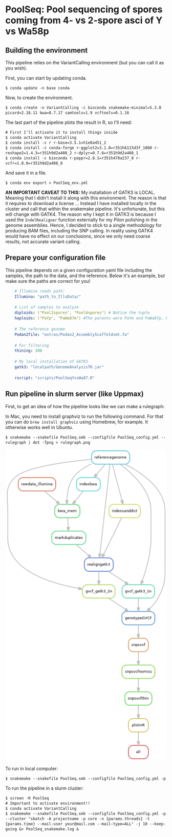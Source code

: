 # PoolSeq: Pool sequencing of spores coming from 4- vs 2-spore asci of Y vs Wa58p

## Building the environment

This pipeline relies on the VariantCalling environment (but you can call it as you wish).

First, you can start by updating conda.

    $ conda update -n base conda

Now, to create the environment.

    $ conda create -n VariantCalling -c bioconda snakemake-minimal=5.3.0 picard=2.18.11 bwa=0.7.17 samtools=1.9 vcftools=0.1.16

The last part of the pipeline plots the result in R, so I'll need:

    # First I'll activate it to install things inside
    $ conda activate VariantCalling
    $ conda install -c r r-base=3.5.1=h1e0a451_2
    $ conda install -c conda-forge r-ggplot2=3.1.0=r351h6115d3f_1000 r-reshape2=1.4.3=r351h9d2a408_2 r-dplyr=0.7.6=r351h9d2a408_1
    $ conda install -c bioconda r-poppr=2.8.1=r351h470a237_0 r-vcfr=1.8.0=r351h9d2a408_0

And save it in a file.

    $ conda env export > PoolSeq_env.yml

**AN IMPORTANT CAVEAT TO THIS:** My installation of GATK3 is LOCAL. Meaning that I didn't install it along with this environment. The reason is that it requires to download a license ... Instead I have installed locally in the cluster and call that within the snakemake pipeline. It's unfortunate, but this will change with GATK4. The reason why I kept it in GATK3 is because I used the `IndelRealigner` function externally for my Pilon polishing in the genome assemblies. Hence, I decided to stick to a single methodology for producing BAM files, including the SNP calling. In reality using GATK4 would have no effect on our conclusions, since we only need coarse results, not accurate variant calling.

## Prepare your configuration file

This pipeline depends on a given configuration yaml file including the samples, the path to the data, and the reference. Below it's an example, but make sure the paths are correct for you!
    
```yaml
    # Illumina reads path:
    Illumina: "path_to_IlluData/"

    # List of samples to analyze
    diploids: ("Pool2spores", "Pool4spores") # Notice the tuple
    haploids: ("PaYp", "PaWa87m") #The parents were PaYm and PaWa87p, but they are mostly isogenic

    # The reference genome
    Podan2file: "extras/Podan2_AssemblyScaffoldsmt.fa"

    # For filtering
    thining: 200

    # My local installation of GATK3
    gatk3: "localpath/GenomeAnalysisTK.jar"

    rscript: "scripts/PoolSeqYvsWa87.R"
```

## Run pipeline in slurm server (like Uppmax)

First, to get an idea of how the pipeline looks like we can make a rulegraph:

In Mac, you need to install graphviz to run the following command. For that you can do `brew install graphviz` using Homebrew, for example. It otherwise works well in Ubuntu.

    $ snakemake --snakefile PoolSeq.smk --configfile PoolSeq_config.yml --rulegraph | dot -Tpng > rulegraph.png

![rulegraph](rulegraph.png "rulegraph of PoolSeq.smk")

To run in local computer:

    $ snakemake --snakefile PoolSeq.smk --configfile PoolSeq_config.yml -p

To run the pipeline in a slurm cluster:

    $ screen -R PoolSeq
    # Important to activate environment!!
    $ conda activate VariantCalling
    $ snakemake --snakefile PoolSeq.smk --configfile PoolSeq_config.yml -p --cluster "sbatch -A projectname -p core -n {params.threads} -t {params.time} --mail-user your@mail.com --mail-type=ALL" -j 10 --keep-going &> PoolSeq_snakemake.log &

